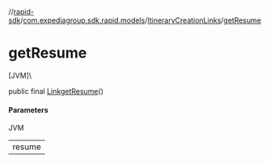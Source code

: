 //[rapid-sdk](../../../index.md)/[com.expediagroup.sdk.rapid.models](../index.md)/[ItineraryCreationLinks](index.md)/[getResume](get-resume.md)

# getResume

[JVM]\

public final [Link](../-link/index.md)[getResume](get-resume.md)()

#### Parameters

JVM

| |
|---|
| resume |
